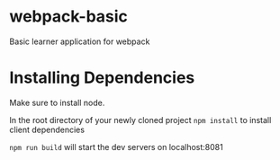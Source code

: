 # webpack-basic
Basic learner application for webpack

# Installing Dependencies
Make sure to install node.

In the root directory of your newly cloned project `npm install` to install client dependencies

`npm run build` will start the dev servers on localhost:8081
